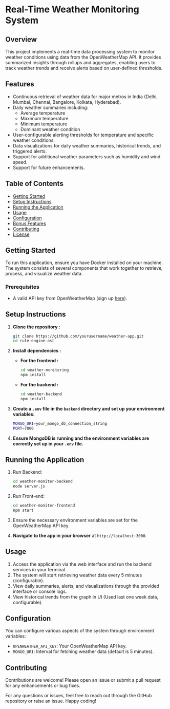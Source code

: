 # Real-Time Weather Monitoring System

## Overview
This project implements a real-time data processing system to monitor weather conditions using data from the OpenWeatherMap API. It provides summarized insights through rollups and aggregates, enabling users to track weather trends and receive alerts based on user-defined thresholds.

## Features
- Continuous retrieval of weather data for major metros in India (Delhi, Mumbai, Chennai, Bangalore, Kolkata, Hyderabad).
- Daily weather summaries including:
  - Average temperature
  - Maximum temperature
  - Minimum temperature
  - Dominant weather condition
- User-configurable alerting thresholds for temperature and specific weather conditions.
- Data visualizations for daily weather summaries, historical trends, and triggered alerts.
- Support for additional weather parameters such as humidity and wind speed.
- Support for future enhancements.

## Table of Contents
- [Getting Started](#getting-started)
- [Setup Instructions](#setup-instructions)
- [Running the Application](#running-the-application)
- [Usage](#usage)
- [Configuration](#configuration)
- [Bonus Features](#bonus-features)
- [Contributing](#contributing)
- [License](#license)

## Getting Started
To run this application, ensure you have Docker installed on your machine. The system consists of several components that work together to retrieve, process, and visualize weather data.

### Prerequisites
- A valid API key from OpenWeatherMap (sign up [here](https://openweathermap.org/)).


## Setup Instructions

1. **Clone the repository :**
   ```bash
   git clone https://github.com/yourusername/weather-app.git
   cd rule-engine-ast
   ```
2. **Install dependencies :**
    - **For the frontend :**
        ```bash
        cd weather-monitering
        npm install
        ```
      
    - **For the backend :** 
        ```bash
        cd weather-backend
        npm install
        ```

3. **Create a `.env` file in the `backend` directory and set up your environment variables:**
    ```bash
    MONGO_URI=your_mongo_db_connection_string
    PORT=7000
    ```

4. **Ensure MongoDB is running and the environment variables are correctly set up in your `.env` file.**

## Running the Application

1. Run Backend:
   ```bash
   cd weather-moniter-backend
   node server.js
   ```
2. Run Front-end:
   ```bash
   cd weather-moniter-frontend
   npm start
   ```

3. Ensure the necessary environment variables are set for the OpenWeatherMap API key.

4. **Navigate to the app in your browser** at `http://localhost:3000`.

## Usage

1. Access the application via the web interface  and run the backend services in your terminal.
2. The system will start retrieving weather data every 5 minutes (configurable).
3. View daily summaries, alerts, and visualizations through the provided interface or console logs.
4. View historical trends from the graph in UI (Used last one week data, configurable).

## Configuration

You can configure various aspects of the system through environment variables:

- `OPENWEATHER_API_KEY`: Your OpenWeatherMap API key.
- `MONGO_URI`: Interval for fetching weather data (default is 5 minutes).

## Contributing
Contributions are welcome! Please open an issue or submit a pull request for any enhancements or bug fixes.

<!-- ## License
This project is licensed under the MIT License

--- -->

For any questions or issues, feel free to reach out through the GitHub repository or raise an issue. Happy coding!